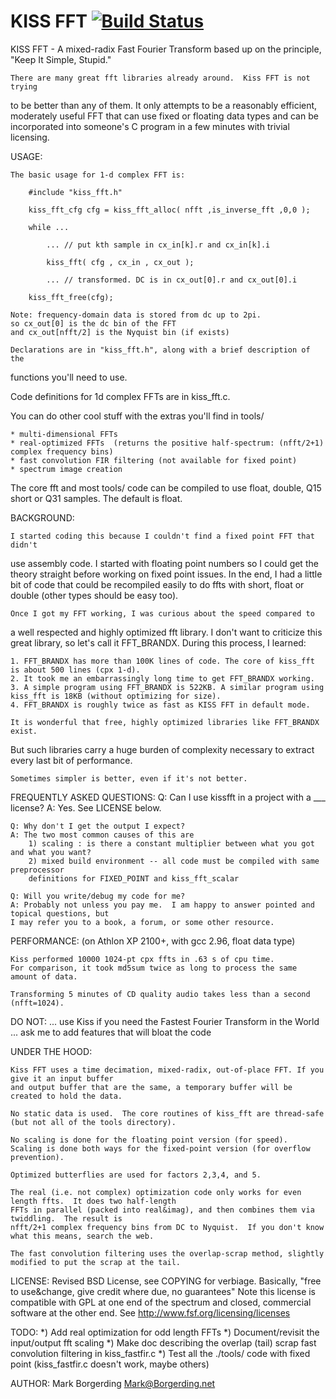# KISS FFT [![Build Status](https://travis-ci.com/lucifetsmith/kissfft.svg?branch=master)](https://travis-ci.com/lucifetsmith/kissfft)

KISS FFT - A mixed-radix Fast Fourier Transform based up on the principle, 
"Keep It Simple, Stupid."

    There are many great fft libraries already around.  Kiss FFT is not trying
to be better than any of them.  It only attempts to be a reasonably efficient, 
moderately useful FFT that can use fixed or floating data types and can be 
incorporated into someone's C program in a few minutes with trivial licensing.

USAGE:

    The basic usage for 1-d complex FFT is:

        #include "kiss_fft.h"

        kiss_fft_cfg cfg = kiss_fft_alloc( nfft ,is_inverse_fft ,0,0 );

        while ...
        
            ... // put kth sample in cx_in[k].r and cx_in[k].i
            
            kiss_fft( cfg , cx_in , cx_out );
            
            ... // transformed. DC is in cx_out[0].r and cx_out[0].i 
            
        kiss_fft_free(cfg);

    Note: frequency-domain data is stored from dc up to 2pi.
    so cx_out[0] is the dc bin of the FFT
    and cx_out[nfft/2] is the Nyquist bin (if exists)

    Declarations are in "kiss_fft.h", along with a brief description of the 
functions you'll need to use. 

Code definitions for 1d complex FFTs are in kiss_fft.c.

You can do other cool stuff with the extras you'll find in tools/

    * multi-dimensional FFTs 
    * real-optimized FFTs  (returns the positive half-spectrum: (nfft/2+1) complex frequency bins)
    * fast convolution FIR filtering (not available for fixed point)
    * spectrum image creation

The core fft and most tools/ code can be compiled to use float, double,
 Q15 short or Q31 samples. The default is float.


BACKGROUND:

    I started coding this because I couldn't find a fixed point FFT that didn't 
use assembly code.  I started with floating point numbers so I could get the 
theory straight before working on fixed point issues.  In the end, I had a 
little bit of code that could be recompiled easily to do ffts with short, float
or double (other types should be easy too).  

    Once I got my FFT working, I was curious about the speed compared to
a well respected and highly optimized fft library.  I don't want to criticize 
this great library, so let's call it FFT_BRANDX.
During this process, I learned:

    1. FFT_BRANDX has more than 100K lines of code. The core of kiss_fft is about 500 lines (cpx 1-d).
    2. It took me an embarrassingly long time to get FFT_BRANDX working.
    3. A simple program using FFT_BRANDX is 522KB. A similar program using kiss_fft is 18KB (without optimizing for size).
    4. FFT_BRANDX is roughly twice as fast as KISS FFT in default mode.

    It is wonderful that free, highly optimized libraries like FFT_BRANDX exist.
But such libraries carry a huge burden of complexity necessary to extract every 
last bit of performance.

    Sometimes simpler is better, even if it's not better.

FREQUENTLY ASKED QUESTIONS:
	Q: Can I use kissfft in a project with a ___ license?
	A: Yes.  See LICENSE below.

	Q: Why don't I get the output I expect?
	A: The two most common causes of this are 
		1) scaling : is there a constant multiplier between what you got and what you want?
		2) mixed build environment -- all code must be compiled with same preprocessor 
		definitions for FIXED_POINT and kiss_fft_scalar

	Q: Will you write/debug my code for me?
	A: Probably not unless you pay me.  I am happy to answer pointed and topical questions, but 
	I may refer you to a book, a forum, or some other resource.


PERFORMANCE:
    (on Athlon XP 2100+, with gcc 2.96, float data type)

    Kiss performed 10000 1024-pt cpx ffts in .63 s of cpu time.
    For comparison, it took md5sum twice as long to process the same amount of data.

    Transforming 5 minutes of CD quality audio takes less than a second (nfft=1024). 

DO NOT:
    ... use Kiss if you need the Fastest Fourier Transform in the World
    ... ask me to add features that will bloat the code

UNDER THE HOOD:

    Kiss FFT uses a time decimation, mixed-radix, out-of-place FFT. If you give it an input buffer  
    and output buffer that are the same, a temporary buffer will be created to hold the data.

    No static data is used.  The core routines of kiss_fft are thread-safe (but not all of the tools directory).

    No scaling is done for the floating point version (for speed).  
    Scaling is done both ways for the fixed-point version (for overflow prevention).

    Optimized butterflies are used for factors 2,3,4, and 5. 

    The real (i.e. not complex) optimization code only works for even length ffts.  It does two half-length
    FFTs in parallel (packed into real&imag), and then combines them via twiddling.  The result is 
    nfft/2+1 complex frequency bins from DC to Nyquist.  If you don't know what this means, search the web.

    The fast convolution filtering uses the overlap-scrap method, slightly 
    modified to put the scrap at the tail.

LICENSE:
    Revised BSD License, see COPYING for verbiage. 
    Basically, "free to use&change, give credit where due, no guarantees"
    Note this license is compatible with GPL at one end of the spectrum and closed, commercial software at 
    the other end.  See http://www.fsf.org/licensing/licenses
  
TODO:
    *) Add real optimization for odd length FFTs 
    *) Document/revisit the input/output fft scaling
    *) Make doc describing the overlap (tail) scrap fast convolution filtering in kiss_fastfir.c
    *) Test all the ./tools/ code with fixed point (kiss_fastfir.c doesn't work, maybe others)

AUTHOR:
    Mark Borgerding
    Mark@Borgerding.net
